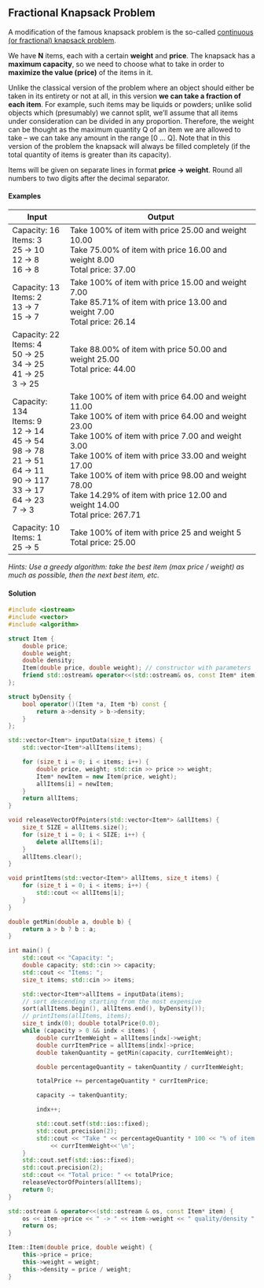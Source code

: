 ## Fractional Knapsack Problem
A modification of the famous knapsack problem is the so-called [continuous (or fractional) knapsack problem](https://en.wikipedia.org/wiki/Continuous_knapsack_problem). 

We have **N** items, each with a certain **weight** and **price**. The knapsack has a **maximum capacity**, so we need to choose what to take in order to **maximize the value (price)** of the items in it. 

Unlike the classical version of the problem where an object should either be taken in its entirety or not at all, in this version **we can take a fraction of each item**. For example, such items may be liquids or powders; unlike solid objects which (presumably) we cannot split, we’ll assume that all items under consideration can be divided in any proportion. Therefore, the weight can be thought as the maximum quantity Q of an item we are allowed to take – we can take any amount in the range [0 … Q]. Note that in this version of the problem the knapsack will always be filled completely (if the total quantity of items is greater than its capacity).

Items will be given on separate lines in format **price -> weight**. Round all numbers to two digits after the decimal separator.

#### Examples
Input|Output
-|-
Capacity: 16<br>Items: 3<br>25 -> 10<br>12 -> 8<br>16 -> 8|Take 100% of item with price 25.00 and weight 10.00<br>Take 75.00% of item with price 16.00 and weight 8.00<br>Total price: 37.00
Capacity: 13<br>Items: 2<br>13 -> 7<br>15 -> 7|Take 100% of item with price 15.00 and weight 7.00<br>Take 85.71% of item with price 13.00 and weight 7.00<br>Total price: 26.14
Capacity: 22<br>Items: 4<br>50 -> 25<br>34 -> 25<br>41 -> 25<br>3 -> 25|Take 88.00% of item with price 50.00 and weight 25.00<br>Total price: 44.00
Capacity: 134<br>Items: 9<br>12 -> 14<br>45 -> 54<br>98 -> 78<br>21 -> 51<br>64 -> 11<br>90 -> 117<br>33 -> 17<br>64 -> 23<br>7 -> 3|Take 100% of item with price 64.00 and weight 11.00<br>Take 100% of item with price 64.00 and weight 23.00<br>Take 100% of item with price 7.00 and weight 3.00<br>Take 100% of item with price 33.00 and weight 17.00<br>Take 100% of item with price 98.00 and weight 78.00<br>Take 14.29% of item with price 12.00 and weight 14.00<br>Total price: 267.71
Capacity: 10<br>Items: 1<br>25 -> 5|Take 100% of item with price 25 and weight 5<br>Total price: 25.00

*Hints: Use a greedy algorithm: take the best item (max price / weight) as much as possible, then the next best item, etc.*

#### Solution

```cpp
#include <iostream>
#include <vector>
#include <algorithm>

struct Item {
	double price;
	double weight;
	double density;
	Item(double price, double weight); // constructor with parameters
	friend std::ostream& operator<<(std::ostream& os, const Item* item); // operator <<
};

struct byDensity {
	bool operator()(Item *a, Item *b) const {
		return a->density > b->density;
	}
};

std::vector<Item*> inputData(size_t items) {
	std::vector<Item*>allItems(items);

	for (size_t i = 0; i < items; i++) {
		double price, weight; std::cin >> price >> weight;
		Item* newItem = new Item(price, weight);
		allItems[i] = newItem;
	}
	return allItems;
}

void releaseVectorOfPointers(std::vector<Item*> &allItems) {
	size_t SIZE = allItems.size();
	for (size_t i = 0; i < SIZE; i++) {
		delete allItems[i];
	}
	allItems.clear();
}

void printItems(std::vector<Item*> allItems, size_t items) {
	for (size_t i = 0; i < items; i++) {
		std::cout << allItems[i];
	}
}

double getMin(double a, double b) {
	return a > b ? b : a;
}

int main() {
	std::cout << "Capacity: ";
	double capacity; std::cin >> capacity;
	std::cout << "Items: ";
	size_t items; std::cin >> items;

	std::vector<Item*>allItems = inputData(items);
	// sort descending starting from the most expensive
	sort(allItems.begin(), allItems.end(), byDensity());
	// printItems(allItems, items);
	size_t indx(0); double totalPrice(0.0);
	while (capacity > 0 && indx < items) {
		double currItemWeight = allItems[indx]->weight;
		double currItemPrice = allItems[indx]->price;
		double takenQuantity = getMin(capacity, currItemWeight);

		double percentageQuantity = takenQuantity / currItemWeight;

		totalPrice += percentageQuantity * currItemPrice;

		capacity -= takenQuantity;

		indx++;

		std::cout.setf(std::ios::fixed);
		std::cout.precision(2);
		std::cout << "Take " << percentageQuantity * 100 << "% of item with price " << currItemPrice << " and weight "
			<< currItemWeight<<'\n';
	}
	std::cout.setf(std::ios::fixed);
	std::cout.precision(2);
	std::cout << "Total price: " << totalPrice;
	releaseVectorOfPointers(allItems);
	return 0;
}

std::ostream & operator<<(std::ostream & os, const Item* item) {
	os << item->price << " -> " << item->weight << " quality/density " << item->density << '\n';
	return os;
}

Item::Item(double price, double weight) {
	this->price = price;
	this->weight = weight;
	this->density = price / weight;
}

```
